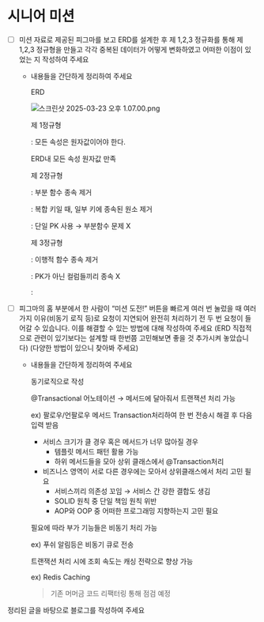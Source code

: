# 시니어 미션

- [ ]  미션 자료로 제공된 피그마를 보고 ERD를 설계한 후 제 1,2,3 정규화를 통해 제 1,2,3 정규형을 만들고 각각 중복된 데이터가 어떻게 변화하였고 어떠한 이점이 있었는 지 작성하여 주세요
    - 내용들을 간단하게 정리하여 주세요
        
        ERD
        
        ![스크린샷 2025-03-23 오후 1.07.00.png](%E1%84%89%E1%85%B5%E1%84%82%E1%85%B5%E1%84%8B%E1%85%A5%20%E1%84%86%E1%85%B5%E1%84%89%E1%85%A7%E1%86%AB%201b7b57f4596b8128ae04d2807b3c3c33/%E1%84%89%E1%85%B3%E1%84%8F%E1%85%B3%E1%84%85%E1%85%B5%E1%86%AB%E1%84%89%E1%85%A3%E1%86%BA_2025-03-23_%E1%84%8B%E1%85%A9%E1%84%92%E1%85%AE_1.07.00.png)
        
        제 1정규형
        
        : 모든 속성은 원자값이어야 한다.
        
        ERD내 모든 속성 원자값 만족
        
        제 2정규형
        
        : 부분 함수 종속 제거
        
        : 복합 키일 때, 일부 키에 종속된 원소 제거
        
        : 단일 PK 사용 → 부분함수 문제 X
        
        제 3정규형
        
        : 이행적 함수 종속 제거
        
        : PK가 아닌 컬럼들끼리 종속 X
        
        : 
        

- [ ]  피그마의 홈 부분에서 한 사람이 “미션 도전!” 버튼을 빠르게 여러 번 눌렀을 때 여러 가지 이유(비동기 로직 등)로 요청이 지연되어 완전히 처리하기 전 두 번 요청이 들어갈 수 있습니다. 이를 해결할 수 있는 방법에 대해 작성하여 주세요 (ERD 직접적으로 관련이 있기보다는 설계할 때 한번쯤 고민해보면 좋을 것 추가시켜 놓았습니다) (다양한 방법이 있으니 찾아봐 주세요)
    - 내용들을 간단하게 정리하여 주세요
        
        동기로직으로 작성
        
        @Transactional 어노테이션 → 메서드에 달아줘서 트랜잭션 처리 가능
        
        ex) 팔로우/언팔로우 메서드 Transaction처리하여 한 번 전송시 해결 후 다음 입력 받음
        
        - 서비스 크기가 클 경우 혹은 메서드가 너무 많아질 경우
            - 템플릿 메서드 패턴 활용 가능
            - 하위 메서드들을 모아 상위 클래스에서 @Transaction처리
        - 비즈니스 영역이 서로 다른 경우에는 모아서 상위클래스에서 처리 고민 필요
            - 서비스끼리 의존성 꼬임 → 서비스 간 강한 결합도 생김
            - SOLID 원칙 중 단일 책임 원칙 위반
            - AOP와 OOP 중 어떠한 프로그래밍 지향하는지 고민 필요
        
        필요에 따라 부가 기능들은 비동기 처리 가능
        
        ex) 푸쉬 알림등은 비동기 큐로 전송
        
        트랜잭션 처리 시에 조회 속도는 캐싱 전략으로 향상 가능
        
        ex) Redis Caching
        
        > 기존 머머금 코드 리팩터링 통해 점검 예정
        > 
        

정리된 글을 바탕으로 블로그를 작성하여 주세요